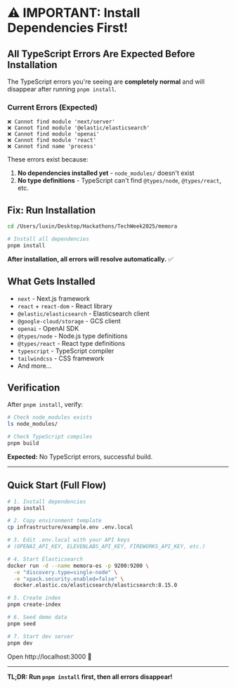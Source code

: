 # ⚠️ IMPORTANT: Install Dependencies First!

## All TypeScript Errors Are Expected Before Installation

The TypeScript errors you're seeing are **completely normal** and will disappear after running `pnpm install`.

### Current Errors (Expected)

```
❌ Cannot find module 'next/server'
❌ Cannot find module '@elastic/elasticsearch'
❌ Cannot find module 'openai'
❌ Cannot find module 'react'
❌ Cannot find name 'process'
```

These errors exist because:
1. **No dependencies installed yet** - `node_modules/` doesn't exist
2. **No type definitions** - TypeScript can't find `@types/node`, `@types/react`, etc.

## Fix: Run Installation

```bash
cd /Users/luxin/Desktop/Hackathons/TechWeek2025/memora

# Install all dependencies
pnpm install
```

**After installation, all errors will resolve automatically.** ✅

## What Gets Installed

- `next` - Next.js framework
- `react` + `react-dom` - React library
- `@elastic/elasticsearch` - Elasticsearch client
- `@google-cloud/storage` - GCS client
- `openai` - OpenAI SDK
- `@types/node` - Node.js type definitions
- `@types/react` - React type definitions
- `typescript` - TypeScript compiler
- `tailwindcss` - CSS framework
- And more...

## Verification

After `pnpm install`, verify:

```bash
# Check node_modules exists
ls node_modules/

# Check TypeScript compiles
pnpm build
```

**Expected:** No TypeScript errors, successful build.

---

## Quick Start (Full Flow)

```bash
# 1. Install dependencies
pnpm install

# 2. Copy environment template
cp infrastructure/example.env .env.local

# 3. Edit .env.local with your API keys
# (OPENAI_API_KEY, ELEVENLABS_API_KEY, FIREWORKS_API_KEY, etc.)

# 4. Start Elasticsearch
docker run -d --name memora-es -p 9200:9200 \
  -e "discovery.type=single-node" \
  -e "xpack.security.enabled=false" \
  docker.elastic.co/elasticsearch/elasticsearch:8.15.0

# 5. Create index
pnpm create-index

# 6. Seed demo data
pnpm seed

# 7. Start dev server
pnpm dev
```

Open http://localhost:3000 🎉

---

**TL;DR: Run `pnpm install` first, then all errors disappear!**
